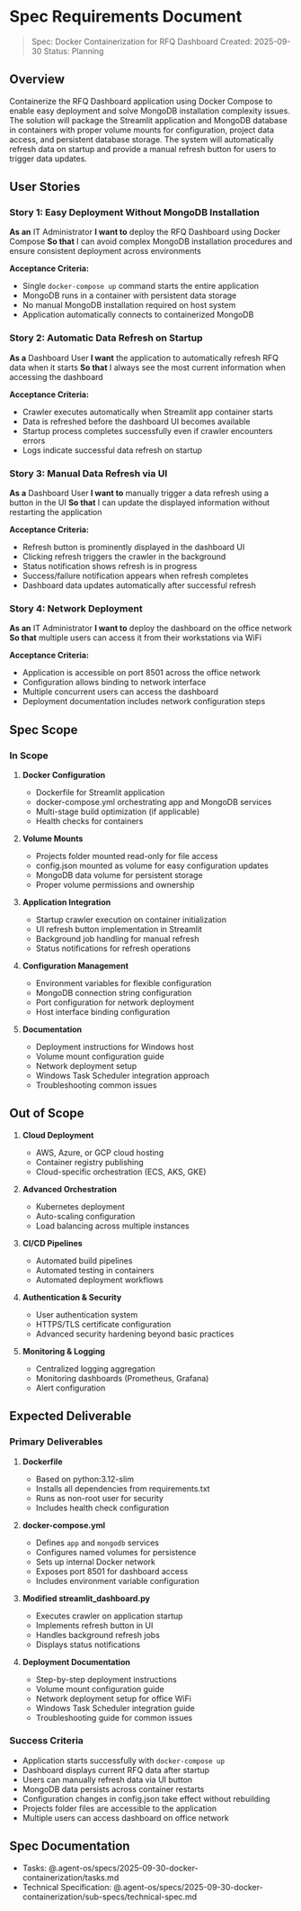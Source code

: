 # Spec Requirements Document

> Spec: Docker Containerization for RFQ Dashboard
> Created: 2025-09-30
> Status: Planning

## Overview

Containerize the RFQ Dashboard application using Docker Compose to enable easy deployment and solve MongoDB installation complexity issues. The solution will package the Streamlit application and MongoDB database in containers with proper volume mounts for configuration, project data access, and persistent database storage. The system will automatically refresh data on startup and provide a manual refresh button for users to trigger data updates.

## User Stories

### Story 1: Easy Deployment Without MongoDB Installation
**As an** IT Administrator
**I want to** deploy the RFQ Dashboard using Docker Compose
**So that** I can avoid complex MongoDB installation procedures and ensure consistent deployment across environments

**Acceptance Criteria:**
- Single `docker-compose up` command starts the entire application
- MongoDB runs in a container with persistent data storage
- No manual MongoDB installation required on host system
- Application automatically connects to containerized MongoDB

### Story 2: Automatic Data Refresh on Startup
**As a** Dashboard User
**I want** the application to automatically refresh RFQ data when it starts
**So that** I always see the most current information when accessing the dashboard

**Acceptance Criteria:**
- Crawler executes automatically when Streamlit app container starts
- Data is refreshed before the dashboard UI becomes available
- Startup process completes successfully even if crawler encounters errors
- Logs indicate successful data refresh on startup

### Story 3: Manual Data Refresh via UI
**As a** Dashboard User
**I want to** manually trigger a data refresh using a button in the UI
**So that** I can update the displayed information without restarting the application

**Acceptance Criteria:**
- Refresh button is prominently displayed in the dashboard UI
- Clicking refresh triggers the crawler in the background
- Status notification shows refresh is in progress
- Success/failure notification appears when refresh completes
- Dashboard data updates automatically after successful refresh

### Story 4: Network Deployment
**As an** IT Administrator
**I want to** deploy the dashboard on the office network
**So that** multiple users can access it from their workstations via WiFi

**Acceptance Criteria:**
- Application is accessible on port 8501 across the office network
- Configuration allows binding to network interface
- Multiple concurrent users can access the dashboard
- Deployment documentation includes network configuration steps

## Spec Scope

### In Scope
1. **Docker Configuration**
   - Dockerfile for Streamlit application
   - docker-compose.yml orchestrating app and MongoDB services
   - Multi-stage build optimization (if applicable)
   - Health checks for containers

2. **Volume Mounts**
   - Projects folder mounted read-only for file access
   - config.json mounted as volume for easy configuration updates
   - MongoDB data volume for persistent storage
   - Proper volume permissions and ownership

3. **Application Integration**
   - Startup crawler execution on container initialization
   - UI refresh button implementation in Streamlit
   - Background job handling for manual refresh
   - Status notifications for refresh operations

4. **Configuration Management**
   - Environment variables for flexible configuration
   - MongoDB connection string configuration
   - Port configuration for network deployment
   - Host interface binding configuration

5. **Documentation**
   - Deployment instructions for Windows host
   - Volume mount configuration guide
   - Network deployment setup
   - Windows Task Scheduler integration approach
   - Troubleshooting common issues

## Out of Scope

1. **Cloud Deployment**
   - AWS, Azure, or GCP cloud hosting
   - Container registry publishing
   - Cloud-specific orchestration (ECS, AKS, GKE)

2. **Advanced Orchestration**
   - Kubernetes deployment
   - Auto-scaling configuration
   - Load balancing across multiple instances

3. **CI/CD Pipelines**
   - Automated build pipelines
   - Automated testing in containers
   - Automated deployment workflows

4. **Authentication & Security**
   - User authentication system
   - HTTPS/TLS certificate configuration
   - Advanced security hardening beyond basic practices

5. **Monitoring & Logging**
   - Centralized logging aggregation
   - Monitoring dashboards (Prometheus, Grafana)
   - Alert configuration

## Expected Deliverable

### Primary Deliverables
1. **Dockerfile**
   - Based on python:3.12-slim
   - Installs all dependencies from requirements.txt
   - Runs as non-root user for security
   - Includes health check configuration

2. **docker-compose.yml**
   - Defines `app` and `mongodb` services
   - Configures named volumes for persistence
   - Sets up internal Docker network
   - Exposes port 8501 for dashboard access
   - Includes environment variable configuration

3. **Modified streamlit_dashboard.py**
   - Executes crawler on application startup
   - Implements refresh button in UI
   - Handles background refresh jobs
   - Displays status notifications

4. **Deployment Documentation**
   - Step-by-step deployment instructions
   - Volume mount configuration guide
   - Network deployment setup for office WiFi
   - Windows Task Scheduler integration guide
   - Troubleshooting guide for common issues

### Success Criteria
- Application starts successfully with `docker-compose up`
- Dashboard displays current RFQ data after startup
- Users can manually refresh data via UI button
- MongoDB data persists across container restarts
- Configuration changes in config.json take effect without rebuilding
- Projects folder files are accessible to the application
- Multiple users can access dashboard on office network

## Spec Documentation

- Tasks: @.agent-os/specs/2025-09-30-docker-containerization/tasks.md
- Technical Specification: @.agent-os/specs/2025-09-30-docker-containerization/sub-specs/technical-spec.md
